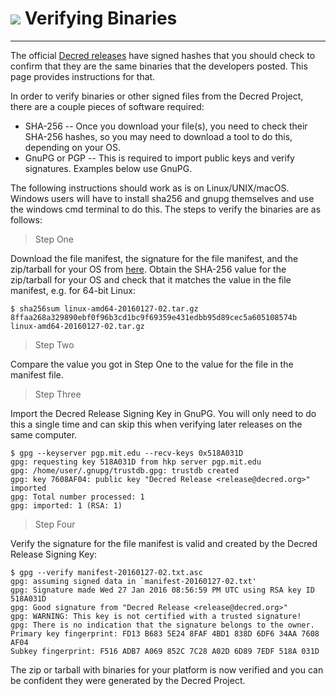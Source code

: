# <img class="dcr-icon" src="/img/dcr-icons/Code.svg" /> Verifying Binaries 

---

The official
[Decred releases](https://github.com/decred/decred-release) have
signed hashes that you should check to confirm that they are the same
binaries that the developers posted.  This page provides instructions
for that.

In order to verify binaries or other signed files from the Decred
Project, there are a couple pieces of software required:

* SHA-256 -- Once you download your file(s), you need to check their
  SHA-256 hashes, so you may need to download a tool to do this,
  depending on your OS.
* GnuPG or PGP -- This is required to import public keys and verify
  signatures. Examples below use GnuPG.

The following instructions should work as is on Linux/UNIX/macOS.
Windows users will have to install sha256 and gnupg themselves and use
the windows cmd terminal to do this.  The steps to verify the binaries
are as follows:

> Step One

Download the file manifest, the signature for the file manifest, and
the zip/tarball for your OS from [here](https://github.com/decred/decred-binaries). Obtain the SHA-256 value for the
zip/tarball for your OS and check that it matches the value in the
file manifest, e.g. for 64-bit Linux:

```no-highlight
$ sha256sum linux-amd64-20160127-02.tar.gz
8ffaa268a329890ebf0f96b3cd1bc9f69359e431edbb95d89cec5a605108574b linux-amd64-20160127-02.tar.gz
```

> Step Two

Compare the value you got in Step One to the value for the file in the
manifest file.

> Step Three

Import the Decred Release Signing Key in GnuPG.  You will only need to
do this a single time and can skip this when verifying later releases
on the same computer.

```no-highlight
$ gpg --keyserver pgp.mit.edu --recv-keys 0x518A031D
gpg: requesting key 518A031D from hkp server pgp.mit.edu
gpg: /home/user/.gnupg/trustdb.gpg: trustdb created
gpg: key 7608AF04: public key "Decred Release <release@decred.org>" imported
gpg: Total number processed: 1
gpg: imported: 1 (RSA: 1)
```

> Step Four

Verify the signature for the file manifest is valid and created by the
Decred Release Signing Key:

```no-highlight
$ gpg --verify manifest-20160127-02.txt.asc
gpg: assuming signed data in `manifest-20160127-02.txt'
gpg: Signature made Wed 27 Jan 2016 08:56:59 PM UTC using RSA key ID 518A031D
gpg: Good signature from "Decred Release <release@decred.org>"
gpg: WARNING: This key is not certified with a trusted signature!
gpg: There is no indication that the signature belongs to the owner.
Primary key fingerprint: FD13 B683 5E24 8FAF 4BD1 838D 6DF6 34AA 7608 AF04
Subkey fingerprint: F516 ADB7 A069 852C 7C28 A02D 6D89 7EDF 518A 031D
```

The zip or tarball with binaries for your platform is now verified and
you can be confident they were generated by the Decred Project.
